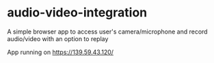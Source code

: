 # audio-video-integration

A simple browser app to access user's camera/microphone and record audio/video with an option to replay

App running on https://139.59.43.120/
